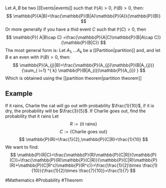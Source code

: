 Let $A,B$ be two [[Events|events]] such that $\mathbb{P}(A)>0$, $\mathbb{P}(B)>0$, then:
$$
\mathbb{P}(A|B)=\frac{\mathbb{P}(B|A)\mathbb{P}(A)}{\mathbb{P}(B)}
$$
Or more generally if you have a thid event $C$ such that $\mathbb{P}(C)>0$, then
$$
\mathbb{P}( A|B\cap C) =\frac{\mathbb{P}(A|C)\mathbb{P}(B|A\cap C)}{\mathbb{P}(B|C)}
$$
The most general form is:
Let $A_{1},\dots A_{k}$ be a [[Partition|partition]] and, and let $B$ e an even with $\mathbb{P}(B)>0$, then:
$$
\mathbb{P}(A_{j}|B)=\frac{\mathbb{P}(A_{j})\mathbb{P}(B|A_{j})}{\sum_{ i=1} ^{ k} \mathbb{P}(B|A_{i})\mathbb{P}(A_{i}) }
$$
Which is obtained using the [[partition theorem|partition theorem]]
## Example
If it rains, Charlie the cat will go out with probability $\frac{1}{10}$, if it is dry, the probability will be $\frac{3}{5}$. If Charlie goes out, find the probability that it rains
Let
$$
R:=\{ \text{it rains} \}
$$
$$
 C:=\{ \text{Charlie goes out} \}
$$
$$
\mathbb{P}(R)=\frac{1}{2},\mathbb{P}(C|R)=\frac{1}{10}
$$
We want to find:
$$
\mathbb{P}(R|C)=\frac{\mathbb{P}(R)\mathbb{P}(C|R)}{\mathbb{P}(C)}=\frac{\mathbb{P}(R)\mathbb{P}(C|R)}{\mathbb{P}(C|R)\mathbb{P}(R)+\mathbb{P}(C|R^c)\mathbb{P}(R^c)}=\frac{\frac{1}{2}\times \frac{1}{10}}{\frac{1}{2}\times \frac{7}{10}}=\frac{1}{7}
$$



#Mathematics #Probability #Theorem 